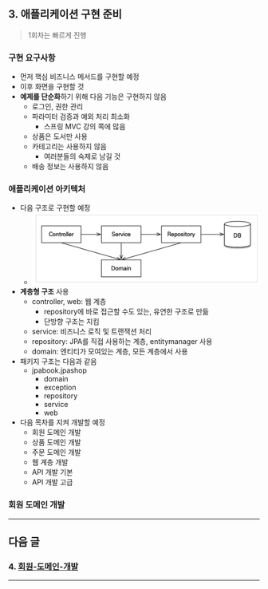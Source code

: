 ## 3. 애플리케이션 구현 준비

> 1회차는 빠르게 진행

### 구현 요구사항 

- 먼저 핵심 비즈니스 메서드를 구현할 예정
- 이후 화면을 구현할 것
- **예제를 단순화**하기 위해 다음 기능은 구현하지 않음
    - 로그인, 권한 관리
    - 파라미터 검증과 예외 처리 최소화
        - 스프링 MVC 강의 쪽에 많음
    - 상품은 도서만 사용
    - 카테고리는 사용하지 않음
        - 여러분들의 숙제로 남길 것
    - 배송 정보는 사용하지 않음

### 애플리케이션 아키텍처
- 다음 구조로 구현할 예정
    - ![Alt text](images/sect03/image.png)
- **계층형 구조** 사용
    - controller, web: 웹 계층
        - repository에 바로 접근할 수도 있는, 유연한 구조로 만듦
        - 단방향 구조는 지킴
    - service: 비즈니스 로직 및 트랜잭션 처리
    - repository: JPA를 직접 사용하는 계층, entitymanager 사용
    - domain: 엔티티가 모여있는 계층, 모든 계층에서 사용
- 패키지 구조는 다음과 같음
    - jpabook.jpashop 
        - domain
        - exception 
        - repository 
        - service  
        - web
- 다음 목차를 지켜 개발할 예정
    - 회원 도메인 개발
    - 상품 도메인 개발
    - 주문 도메인 개발
    - 웹 계층 개발
    - API 개발 기본
    - API 개발 고급


### 회원 도메인 개발


---
## 다음 글

### 4. [회원-도메인-개발](4-회원-도메인-개발.md)

---